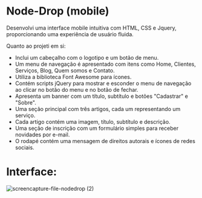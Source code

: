 # Node-Drop (mobile)
Desenvolvi uma interface mobile intuitiva com HTML, CSS e Jquery, proporcionando uma experiência de usuário fluida. 

Quanto ao projeti em si:

- Inclui um cabeçalho com o logotipo e um botão de menu.
- Um menu de navegação é apresentado com itens como Home, Clientes, Serviços, Blog, Quem somos e Contato.
- Utiliza a biblioteca Font Awesome para ícones.
- Contém scripts jQuery para mostrar e esconder o menu de navegação ao clicar no botão do menu e no botão de fechar.
- Apresenta um banner com um título, subtítulo e botões "Cadastrar" e "Sobre".
- Uma seção principal com três artigos, cada um representando um serviço.
- Cada artigo contém uma imagem, título, subtítulo e descrição.
- Uma seção de inscrição com um formulário simples para receber novidades por e-mail.
- O rodapé contém uma mensagem de direitos autorais e ícones de redes sociais.


# Interface:
![screencapture-file-nodedrop (2)](https://github.com/gasparguilherme/Node-Drop--mobile--/assets/139807681/4889c986-b5d2-4ac0-9a7d-bc159669d3a5)

